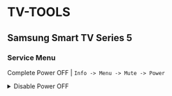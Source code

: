 # TV-TOOLS

## Samsung Smart TV Series 5

### Service Menu
Complete Power OFF | `Info -> Menu -> Mute -> Power`
<details>
<summary>Disable Power OFF</summary>
```md
Option -> Production Option -> Frame TV -> ON```

</details>